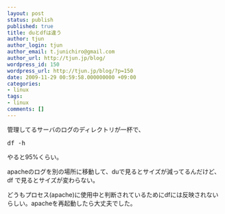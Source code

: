 ```yaml
---
layout: post
status: publish
published: true
title: duとdfは違う
author: tjun
author_login: tjun
author_email: t.junichiro@gmail.com
author_url: http://tjun.jp/blog/
wordpress_id: 150
wordpress_url: http://tjun.jp/blog/?p=150
date: 2009-11-29 00:59:58.000000000 +09:00
categories:
- linux
tags:
- linux
comments: []
---
```

管理してるサーバのログのディレクトリが一杯で、

<pre>df -h</pre>

やると95%くらい。

apacheのログを別の場所に移動して、duで見るとサイズが減ってるんだけど、df で見るとサイズが変わらない。

どうもプロセス(apache)に使用中と判断されているためにdfには反映されないらしい。apacheを再起動したら大丈夫でした。
